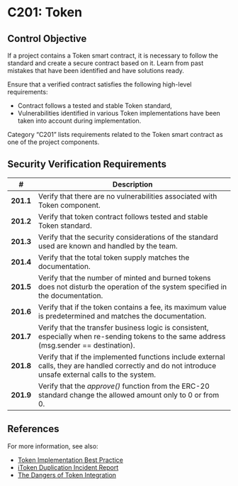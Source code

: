 # C201: Token

## Control Objective

If a project contains a Token smart contract, it is necessary to follow the standard and create a secure contract based on it. Learn from past mistakes that have been identified and have solutions ready.

Ensure that a verified contract satisfies the following high-level requirements:
* Contract follows a tested and stable Token standard,
* Vulnerabilities identified in various Token implementations have been taken into account during implementation.

Category “C201” lists requirements related to the Token smart contract as one of the project components.

## Security Verification Requirements

| # | Description |
| --- | --- |
| **201.1** | Verify that there are no vulnerabilities associated with Token component. |
| **201.2** | Verify that token contract follows tested and stable Token standard. |
| **201.3** | Verify that the security considerations of the standard used are known and handled by the team.  |
| **201.4** | Verify that the total token supply matches the documentation. |
| **201.5** | Verify that the number of minted and burned tokens does not disturb the operation of the system specified in the documentation. |
| **201.6** | Verify that if the token contains a fee, its maximum value is predetermined and matches the documentation. |
| **201.7** | Verify that the transfer business logic is consistent, especially when re-sending tokens to the same address (msg.sender == destination). |
| **201.8** | Verify that if the implemented functions include external calls, they are handled correctly and do not introduce unsafe external calls to the system. |
| **201.9** | Verify that the *approve()* function from the ERC-20 standard change the allowed amount only to 0 or from 0. |

## References

For more information, see also:

* [Token Implementation Best Practice](https://consensys.github.io/smart-contract-best-practices/tokens/)
* [iToken Duplication Incident Report](https://bzx.network/blog/incident)
* [The Dangers of Token Integration](https://www.youtube.com/watch?v=6GaCt_lM_ak)